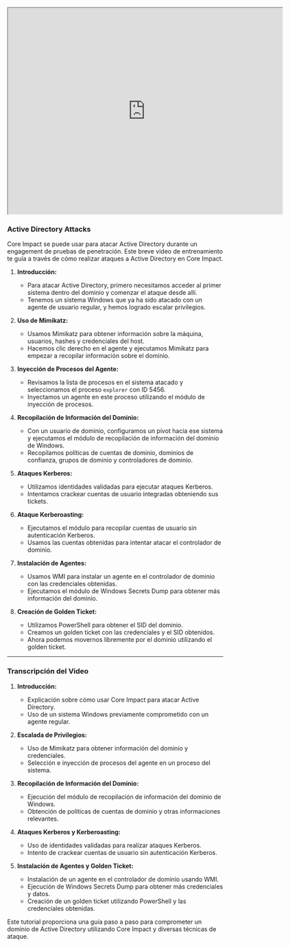 <iframe src="https://drive.google.com/file/d/18wgiyQd9oaB0twP_a31xrMYDi4O2JZ3J/preview" width="640" height="480" allow="autoplay"></iframe>




### Active Directory Attacks

Core Impact se puede usar para atacar Active Directory durante un engagement de pruebas de penetración. Este breve video de entrenamiento te guía a través de cómo realizar ataques a Active Directory en Core Impact.

1. **Introducción:**
   - Para atacar Active Directory, primero necesitamos acceder al primer sistema dentro del dominio y comenzar el ataque desde allí.
   - Tenemos un sistema Windows que ya ha sido atacado con un agente de usuario regular, y hemos logrado escalar privilegios.

2. **Uso de Mimikatz:**
   - Usamos Mimikatz para obtener información sobre la máquina, usuarios, hashes y credenciales del host.
   - Hacemos clic derecho en el agente y ejecutamos Mimikatz para empezar a recopilar información sobre el dominio.

3. **Inyección de Procesos del Agente:**
   - Revisamos la lista de procesos en el sistema atacado y seleccionamos el proceso `explorer` con ID 5456.
   - Inyectamos un agente en este proceso utilizando el módulo de inyección de procesos.

4. **Recopilación de Información del Dominio:**
   - Con un usuario de dominio, configuramos un pivot hacia ese sistema y ejecutamos el módulo de recopilación de información del dominio de Windows.
   - Recopilamos políticas de cuentas de dominio, dominios de confianza, grupos de dominio y controladores de dominio.

5. **Ataques Kerberos:**
   - Utilizamos identidades validadas para ejecutar ataques Kerberos.
   - Intentamos crackear cuentas de usuario integradas obteniendo sus tickets.

6. **Ataque Kerberoasting:**
   - Ejecutamos el módulo para recopilar cuentas de usuario sin autenticación Kerberos.
   - Usamos las cuentas obtenidas para intentar atacar el controlador de dominio.

7. **Instalación de Agentes:**
   - Usamos WMI para instalar un agente en el controlador de dominio con las credenciales obtenidas.
   - Ejecutamos el módulo de Windows Secrets Dump para obtener más información del dominio.

8. **Creación de Golden Ticket:**
   - Utilizamos PowerShell para obtener el SID del dominio.
   - Creamos un golden ticket con las credenciales y el SID obtenidos.
   - Ahora podemos movernos libremente por el dominio utilizando el golden ticket.

---

### Transcripción del Video

1. **Introducción:**
   - Explicación sobre cómo usar Core Impact para atacar Active Directory.
   - Uso de un sistema Windows previamente comprometido con un agente regular.

2. **Escalada de Privilegios:**
   - Uso de Mimikatz para obtener información del dominio y credenciales.
   - Selección e inyección de procesos del agente en un proceso del sistema.

3. **Recopilación de Información del Dominio:**
   - Ejecución del módulo de recopilación de información del dominio de Windows.
   - Obtención de políticas de cuentas de dominio y otras informaciones relevantes.

4. **Ataques Kerberos y Kerberoasting:**
   - Uso de identidades validadas para realizar ataques Kerberos.
   - Intento de crackear cuentas de usuario sin autenticación Kerberos.

5. **Instalación de Agentes y Golden Ticket:**
   - Instalación de un agente en el controlador de dominio usando WMI.
   - Ejecución de Windows Secrets Dump para obtener más credenciales y datos.
   - Creación de un golden ticket utilizando PowerShell y las credenciales obtenidas.

Este tutorial proporciona una guía paso a paso para comprometer un dominio de Active Directory utilizando Core Impact y diversas técnicas de ataque.
